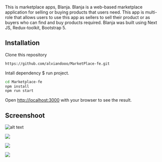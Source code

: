 This is marketplace apps, Blanja. Blanja is a web-based marketplace application for selling or buying products that users need. This app is multi-role that allows users to use this app as sellers to sell their product or as buyers who can find and buy products required. Blanja was built using Next JS, Redux-toolkit, Bootstrap 5.

## Installation

Clone this repository

```bash
https://github.com/alviandooo/MarketPlace-fe.git
```

Intall dependency $ run project.

```bash
cd Marketplace-fe
npm install
npm run start
```

Open [http://localhost:3000](http://localhost:3000) with your browser to see the result.

## Screenshoot

![alt text](https://res.cloudinary.com/duou4s4dl/image/upload/v1679279655/Screenshot_55_xouulz.png)

![](https://res.cloudinary.com/duou4s4dl/image/upload/v1679279654/Screenshot_56_prblub.png)

![](https://res.cloudinary.com/duou4s4dl/image/upload/v1679279653/Screenshot_57_ltea6j.png)

![](https://res.cloudinary.com/duou4s4dl/image/upload/v1679279653/Screenshot_59_rv0jls.png)
